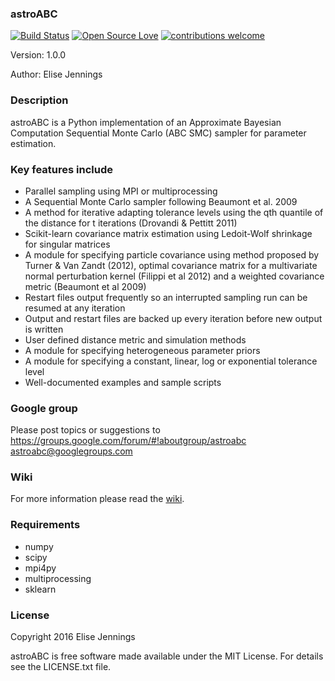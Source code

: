 ### **astroABC** ###

[![Build Status](https://travis-ci.com/EliseJ/astroABC.svg?token=LXdoQwTqixvxvKudVHQ7&branch=master)](https://travis-ci.com/EliseJ/astroABC)
[![Open Source Love](https://badges.frapsoft.com/os/mit/mit.svg?v=102)](https://github.com/EliseJ/astroABC/blob/master/LICENSE.txt)
 [![contributions welcome](https://img.shields.io/badge/contributions-welcome-brightgreen.svg?style=flat)](https://github.com/dwyl/esta/issues)



Version: 1.0.0

Author: Elise Jennings

### Description ###

astroABC is a Python implementation of an Approximate Bayesian Computation Sequential Monte Carlo (ABC SMC) sampler for parameter estimation. 

### Key features include ###

- Parallel sampling using MPI or multiprocessing
- A Sequential Monte Carlo sampler following Beaumont et al. 2009
- A method for iterative adapting tolerance levels using the qth quantile of the distance for t iterations (Drovandi & Pettitt 2011)
- Scikit-learn covariance matrix estimation using Ledoit-Wolf shrinkage for singular matrices
- A module for specifying particle covariance using method proposed by Turner & Van Zandt (2012), optimal covariance matrix  for a multivariate normal perturbation kernel (Filippi et al 2012) and a weighted covariance metric (Beaumont et al 2009)
- Restart files output frequently so an interrupted sampling run can be resumed at any iteration
- Output and restart files are backed up every iteration before new output is written
- User defined distance metric and simulation methods
- A module for specifying heterogeneous parameter priors 
- A module for specifying a constant, linear, log or exponential tolerance level
- Well-documented examples and sample scripts

### Google group ###

Please post topics or suggestions to https://groups.google.com/forum/#!aboutgroup/astroabc 
astroabc@googlegroups.com 

### Wiki ###

For more information please read the [wiki](https://github.com/EliseJ/astroABC/wiki).

### Requirements ###

* numpy
* scipy
* mpi4py
* multiprocessing
* sklearn


### License ###

Copyright 2016 Elise Jennings

astroABC is free software made available under the MIT License. For details see the LICENSE.txt file.
